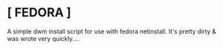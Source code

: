# [ FEDORA ]

A simple dwm install script for use with fedora netinstall. It's pretty dirty & was wrote very quickly....

